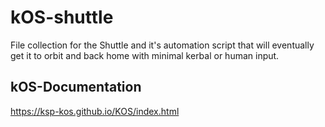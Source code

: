 # kOS-shuttle
File collection for the Shuttle and it's automation script that will eventually get it to orbit and back home with minimal kerbal or human input.

## kOS-Documentation
https://ksp-kos.github.io/KOS/index.html
